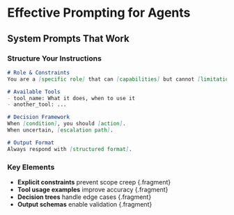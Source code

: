 # Effective Prompting for Agents

## System Prompts That Work

### Structure Your Instructions

```markdown
# Role & Constraints
You are a [specific role] that can [capabilities] but cannot [limitations].

# Available Tools
- tool_name: What it does, when to use it
- another_tool: ...

# Decision Framework
When [condition], you should [action].
When uncertain, [escalation path].

# Output Format
Always respond with [structured format].
```

### Key Elements

- **Explicit constraints** prevent scope creep {.fragment}
- **Tool usage examples** improve accuracy {.fragment}
- **Decision trees** handle edge cases {.fragment}
- **Output schemas** enable validation {.fragment}

<!-- NOTES: System prompts are code. Version them, test them, iterate on them. -->
